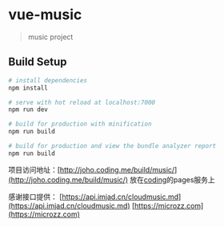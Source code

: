 # vue-music

> music project

## Build Setup

``` bash
# install dependencies
npm install

# serve with hot reload at localhost:7000
npm run dev

# build for production with minification
npm run build

# build for production and view the bundle analyzer report
npm run build
```

项目访问地址：[http://joho.coding.me/build/music/](http://joho.coding.me/build/music/)
放在[coding](https://coding.net/)的pages服务上

感谢接口提供：
[https://api.imjad.cn/cloudmusic.md](https://api.imjad.cn/cloudmusic.md)
[https://microzz.com](https://microzz.com)
 